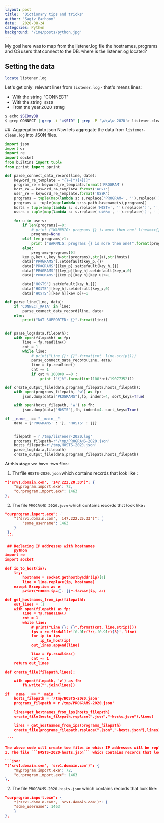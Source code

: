 ```yaml
---
layout: post
title:  "Dictionary tips and tricks"
author: "Sagiv Barhoom"
date:   2020-08-24
categories: Python
background: '/img/posts/python.jpg'
---
```


My goal here was to map from the listener.log file the hostnames, programs and OS users that connect to the DB.
where is the listener.log located?
## Setting the data
``` bash 
locate listener.log
```
Let's get only  relevant lines from ``` listener.log ``` - that's means lines:
* With the string  'CONNECT' 
* With the string  ```$SID``` 
* From the year 2020 string 

```bash 
$ echo $SIDmyDB
$ grep CONNECT | grep -i "=$SID" | grep -P '\w\w\w-2020'> listener-clean.log
```

##  Aggregation into json
Now lets aggregate the data from ```listener-clean.log``` into JSON files.

```python
import json
import os
import re
import socket
from builtins import tuple
from pprint import pprint

def parse_connect_data_record(line, date):
    keyword_re_template = "{}=[^)]+[)]"
    program_re = keyword_re_template.format('PROGRAM')
    host_re = keyword_re_template.format('HOST')
    user_re = keyword_re_template.format('USER')
    programs = tuple(map(lambda s: s.replace('PROGRAM=', '').replace(')', '', ).lower(), re.findall(program_re, line)))
    programs =  tuple(map(lambda s:os.path.basename(s),programs))
    hosts = tuple(map(lambda s: s.replace('HOST=', '').replace(')', '', ).lower(), re.findall(host_re, line)))
    users = tuple(map(lambda s: s.replace('USER=', '').replace(')', '', ).lower(), re.findall(user_re, line)))

    for u in users:
        if len(programs)==0:
            # print ("WARNNIG: programs {} is more then one! line=>>>{}<<<".format(programs,line))
            programs=None
        elif len(programs)>1:
            print ("WARNNIG: programs {} is more then one!".format(programs))
        else:
            programs=programs[0]
        key_p,key_u,key_h=str(programs),str(u),str(hosts)
        data['PROGRAMS'].setdefault(key_p,{})
        data['PROGRAMS'][key_p].setdefault(key_h,{})
        data['PROGRAMS'][key_p][key_h].setdefault(key_u,0)
        data['PROGRAMS'][key_p][key_h][key_u]+=1

        data['HOSTS'].setdefault(key_h,{})
        data['HOSTS'][key_h].setdefault(key_p,0)
        data['HOSTS'][key_h][key_p]+=1

def parse_line(line, data):
    if 'CONNECT_DATA' in line:
        parse_connect_data_record(line, date)
    else:
        print("NOT SUPPORTED: {}".format(line))


def parse_log(data,filepath):
    with open(filepath) as fp:
        line = fp.readline()
        cnt = 1
        while line:
            # print("Line {}: {}".format(cnt, line.strip()))
            parse_connect_data_record(line, data)
            line = fp.readline()
            cnt += 1
            if cnt % 100000 ==0 :
                print ("{}%".format(int(100*cnt/19077352)))

def create_output_file(data,programs_filepath,hosts_filepath):
    with open(programs_filepath, 'w') as fp:
        json.dump(data["PROGRAMS"],fp, indent=4, sort_keys=True)

    with open(hosts_filepath, 'w') as fh:
        json.dump(data["HOSTS"],fh, indent=4, sort_keys=True)

if __name__ == "__main__":
    data = {'PROGRAMS' : {}, 'HOSTS' : {}}


    filepath = r'/tmp/listener-2020.log'
    programs_filepath=r'/tmp/PROGRAMS-2020.json'
    hosts_filepath=r'/tmp/HOSTS-2020.json'
    parse_log(data,filepath)
    create_output_file(data,programs_filepath,hosts_filepath)
```

At this stage we have  two files: 
1. Thr file ```HOSTS-2020.json``` which contains records that look like :

```json
"('srv1.domain.com', '147.222.20.33')": {
    "myprogram.import.exe": 72,
    "ourprogram.import.exe": 1463
},
```
2. The file ```PROGRAMS-2020.json``` which contains records that look like :

```json
"ourprogram.import.exe": {
    "('srv1.domain.com', '147.222.20.33')": {
        "some_username": 1463
    }
 },
 ```
   
 ## Replacing IP addresses with hostnames
 ```python
import re
import socket

def ip_to_host(ip):
    try:
        hostname = socket.gethostbyaddr(ip)[0]
        line = line.replace(ip, hostname)
    except Exception as e:
        print("ERROR:ip={}: {}".format(ip, e))

def get_hostnames_from_ips(filepath):
    out_lines = []
    with open(filepath) as fp:
        line = fp.readline()
        cnt = 1
        while line:
            # print("Line {}: {}".format(cnt, line.strip()))
            ips = re.findall(r'[0-9]+(?:\.[0-9]+){3}', line)
            for ip in ips:
                ip_to_host(ip)
            out_lines.append(line)

            line = fp.readline()
            cnt += 1
    return out_lines

def create_file(filepath,lines):

    with open(filepath, 'w') as fh:
        fh.write("".join(lines))

if __name__ == "__main__":
    hosts_filepath = '/tmp/HOSTS-2020.json'
    programs_filepath = r'/tmp/PROGRAMS-2020.json'

    lines=get_hostnames_from_ips(hosts_filepath)
    create_file(hosts_filepath.replace(".json","-hosts.json"),lines)

    lines = get_hostnames_from_ips(programs_filepath)
    create_file(programs_filepath.replace(".json","-hosts.json"),lines)
    
 ```

The above code will create two files in which IP addresses will be replaced by hostname when possible: 
1. The file ```HOSTS-2020-hosts.json``` which contains records that look like:

```json
"('srv1.domain.com', 'srv1.domain.com')": {
    "myprogram.import.exe": 72,
    "ourprogram.import.exe": 1463
},
```
2. The file ```PROGRAMS-2020-hosts.json``` which contains records that look like:
```json
"ourprogram.import.exe": {
    "('srv1.domain.com', 'srv1.domain.com')": {
    "some_username": 1463
    }
},
```
